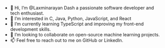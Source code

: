 - 👋 Hi, I’m @Laxminarayan Dash a passionate software developer and tech enthusiast.
- 👀 I’m interested in C, Java, Python, JavaScript, and React
- 🌱 I’m currently learning TypeScript and improving my front-end development skills.
- 💞️ I’m looking to collaborate on open-source machine learning projects.
- 📫 Feel free to reach out to me on GitHub or LinkedIn.

<!---
Laxminarayan955/Laxminarayan955 is a ✨ special ✨ repository because its `README.md` (this file) appears on your GitHub profile.
You can click the Preview link to take a look at your changes.
--->
